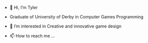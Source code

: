 - 👋 Hi, I’m Tyler
- Graduate of University of Derby in Computer Games Programming
- 👀 I’m interested in Creative and innovative game design

- 📫 How to reach me ...

<!---
sablemooon/sablemooon is a ✨ special ✨ repository because its `README.md` (this file) appears on your GitHub profile.
You can click the Preview link to take a look at your changes.
--->
